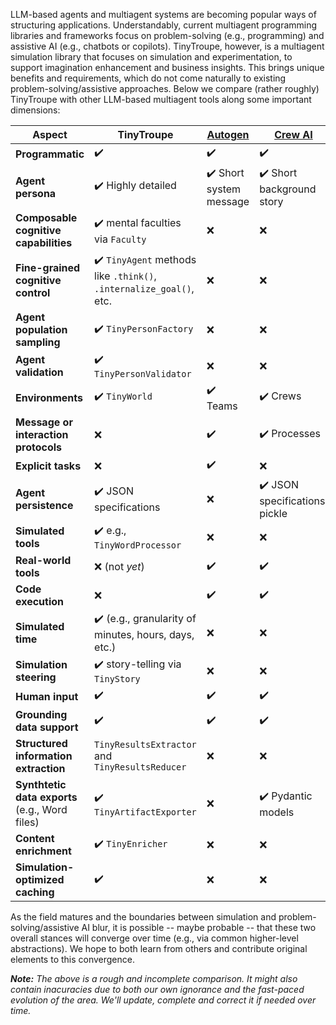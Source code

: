 LLM-based agents and multiagent systems are becoming popular ways of structuring applications. Understandably, current multiagent programming libraries and frameworks focus on problem-solving (e.g., programming) and assistive AI (e.g., chatbots or copilots). TinyTroupe, however, is a multiagent simulation library that focuses on simulation and experimentation, to support imagination enhancement and business insights. This brings unique benefits and requirements, which do not come naturally to existing problem-solving/assistive approaches. Below we compare (rather roughly) TinyTroupe with other LLM-based multiagent tools along some important dimensions:



| Aspect         | TinyTroupe                                   | [Autogen](https://microsoft.github.io/autogen)                                      | [Crew AI](https://docs.crewai.com/)
|----------------|----------------------------------------------|----------------------------------------------|----------------------------------------------|
| **Programmatic** | :heavy_check_mark: | :heavy_check_mark: | :heavy_check_mark: |
| **Agent persona** | :heavy_check_mark: Highly detailed | :heavy_check_mark: Short system message | :heavy_check_mark: Short background story |
| **Composable cognitive capabilities** | :heavy_check_mark: mental faculties via `Faculty`| :x: | :x: |
| **Fine-grained cognitive control** | :heavy_check_mark: `TinyAgent` methods like `.think()`, `.internalize_goal()`, etc. | :x: | :x: |
| **Agent population sampling** | :heavy_check_mark: `TinyPersonFactory` | :x: | :x: |
| **Agent validation** | :heavy_check_mark: `TinyPersonValidator` | :x: | :x: | 
| **Environments** | :heavy_check_mark: `TinyWorld`| :heavy_check_mark: Teams | :heavy_check_mark: Crews |
| **Message or interaction protocols** |:x: | :heavy_check_mark: | :heavy_check_mark: Processes |
| **Explicit tasks** |:x: | :heavy_check_mark: | :x: |
| **Agent persistence** | :heavy_check_mark: JSON specifications | :x: | :heavy_check_mark: JSON specifications; pickle |
| **Simulated tools** | :heavy_check_mark: e.g., `TinyWordProcessor` | :x: | :x: |
| **Real-world tools** | :x: (not *yet*) | :heavy_check_mark: | :heavy_check_mark: |
| **Code execution** | :x: | :heavy_check_mark: | :heavy_check_mark: |
| **Simulated time** | :heavy_check_mark: (e.g., granularity of minutes, hours, days, etc.)| :x: | :x: |
| **Simulation steering** | :heavy_check_mark: story-telling via `TinyStory` | :x: | :x: |
| **Human input** | :heavy_check_mark:| :heavy_check_mark:| :heavy_check_mark:|
| **Grounding data support** | :heavy_check_mark: | :heavy_check_mark: | :heavy_check_mark: |
| **Structured information extraction** | `TinyResultsExtractor` and `TinyResultsReducer` | :x: | :x: |
| **Synthtetic data exports** (e.g., Word files) | :heavy_check_mark: `TinyArtifactExporter` | :x: | :heavy_check_mark: Pydantic models |
| **Content enrichment** | :heavy_check_mark: `TinyEnricher` | :x: | :x: |
| **Simulation-optimized caching** | :heavy_check_mark: | :x: | :x: |

As the field matures and the boundaries between simulation and problem-solving/assistive AI blur, it is possible -- maybe probable -- that these two overall stances will converge over time (e.g., via common higher-level abstractions). We hope to both learn from others and contribute original elements to this convergence.

***Note:** The above is a rough and incomplete comparison. It might also contain inacuracies due to both our own ignorance and the fast-paced evolution of the area. We'll update, complete and correct it if needed over time.*